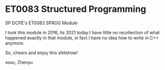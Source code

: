 # ET0083 Structured Programming
SP DCPE's ET0083 SPROG Module

I took this module in 2016, its 2021 today.I have little no recollection of what happened exactly in that module, in fact I have no idea how to write in C++ anymore.

So, cheers and enjoy this shitshow!

xoxo,
Zhenyu